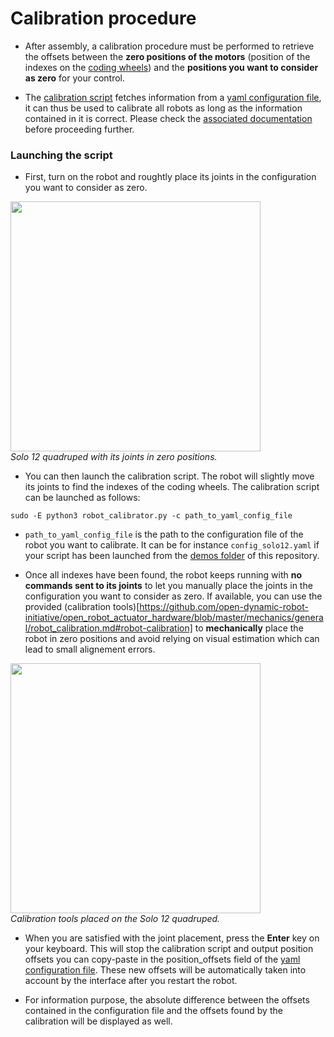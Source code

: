 # Calibration procedure

* After assembly, a calibration procedure must be performed to retrieve the offsets between the **zero positions of the motors** (position of the indexes on the [coding wheels](https://github.com/open-dynamic-robot-initiative/open_robot_actuator_hardware/blob/master/mechanics/actuator_module_v1/actuator_module_v1.1.md#description-odri-encoder-kit)) and the **positions you want to consider as zero** for your control.

* The [calibration script](https://github.com/open-dynamic-robot-initiative/odri_control_interface/blob/main/demos/robot_calibrator.py) fetches information from a [yaml configuration file](https://github.com/open-dynamic-robot-initiative/odri_control_interface/blob/main/demos/config_solo12.yaml), it can thus be used to calibrate all robots as long as the information contained in it is correct. Please check the [associated documentation](https://github.com/open-dynamic-robot-initiative/odri_control_interface/blob/main/documentation/configuration_file.dm) before proceeding further.

### Launching the script

* First, turn on the robot and roughtly place its joints in the configuration you want to consider as zero. 

<img src="https://github.com/open-dynamic-robot-initiative/open_robot_actuator_hardware/blob/master/mechanics/quadruped_robot_12dof_v1/images/solo12_coordinate_systems.png" width="400"><br>*Solo 12 quadruped with its joints in zero positions.*<br>

* You can then launch the calibration script. The robot will slightly move its joints to find the indexes of the coding wheels. The calibration script can be launched as follows:
```
sudo -E python3 robot_calibrator.py -c path_to_yaml_config_file
```

* `path_to_yaml_config_file` is the path to the configuration file of the robot you want to calibrate. It can be for instance `config_solo12.yaml` if your script has been launched from the [demos folder](https://github.com/open-dynamic-robot-initiative/odri_control_interface/tree/main/demos) of this repository.

* Once all indexes have been found, the robot keeps running with **no commands sent to its joints** to let you manually place the joints in the configuration you want to consider as zero. If available, you can use the provided (calibration tools)[https://github.com/open-dynamic-robot-initiative/open_robot_actuator_hardware/blob/master/mechanics/general/robot_calibration.md#robot-calibration] to **mechanically** place the robot in zero positions and avoid relying on visual estimation which can lead to small alignement errors.

<img src="https://github.com/open-dynamic-robot-initiative/open_robot_actuator_hardware/blob/master/mechanics/general/images/quadruped_12dof_calibration_1.jpg" width="400"><br>*Calibration tools placed on the Solo 12 quadruped.*<br>

* When you are satisfied with the joint placement, press the **Enter** key on your keyboard. This will stop the calibration script and output position offsets you can copy-paste in the position_offsets field of the [yaml configuration file](https://github.com/open-dynamic-robot-initiative/odri_control_interface/blob/main/demos/config_solo12.yaml). These new offsets will be automatically taken into account by the interface after you restart the robot.

* For information purpose, the absolute difference between the offsets contained in the configuration file and the offsets found by the calibration will be displayed as well.

